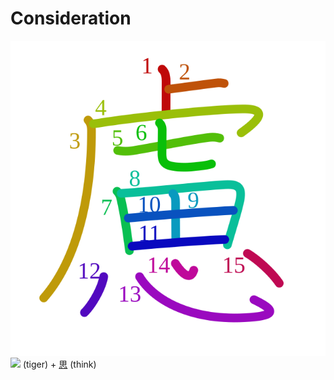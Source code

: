 # Consideration
![616e](../Kanji/kanji-colorize/616e.svg)
![](http://www.kanjidamage.com/assets/radsmall/tiger-84c46795e27889dbc6f1e700e6f7b3ee7c25dcfe5bf8fb5ed841aa4a01544ee2.jpg) (tiger) + [思](../Kanji/temp-kanji/思.md) (think) 